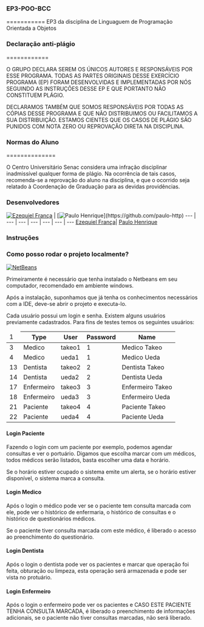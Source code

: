 ### EP3-POO-BCC
===========
EP3 da disciplina de Linguaguem de Programação Orientada a Objetos

### Declaração anti-plágio
============

O GRUPO DECLARA SEREM OS ÚNICOS AUTORES E RESPONSÁVEIS POR ESSE PROGRAMA. TODAS AS PARTES ORIGINAIS DESSE EXERCÍCIO PROGRAMA (EP) FORAM DESENVOLVIDAS E IMPLEMENTADAS POR NÓS SEGUINDO AS INSTRUÇÕES DESSE EP E QUE PORTANTO NÃO CONSTITUEM PLÁGIO. 

DECLARAMOS TAMBÉM QUE SOMOS RESPONSÁVEIS POR TODAS AS CÓPIAS DESSE PROGRAMA E QUE NÃO DISTRIBUIMOS OU FACILITAMOS A SUA DISTRIBUIÇÃO. ESTAMOS CIENTES QUE OS CASOS DE PLÁGIO SÃO PUNIDOS COM NOTA ZERO OU REPROVAÇÃO DIRETA NA DISCIPLINA.

### Normas do Aluno
==============

O Centro Universitário Senac considera uma infração disciplinar inadmissível qualquer forma de plágio. Na ocorrência de tais casos, recomenda-se a reprovação do aluno na disciplina, e que o ocorrido seja relatado à Coordenação de Graduação para as devidas providências.


### Desenvolvedores

[![Ezequiel França](https://avatars1.githubusercontent.com/u/3648336?s=400)](https://github.com/ezefranca) | [![Paulo Henrique](https://2.gravatar.com/avatar/85f6a71f0c7043aa321ea6d30d720f55?)](https://github.com/paulo-http)
--- | --- | --- | --- | --- | --- | ---
[Ezequiel França](https://github.com/ezefranca)| [Paulo Henrique](https://github.com/paulo-http)

### Instruções

### Como posso rodar o projeto localmente?

[![NetBeans](http://www.revista.espiritolivre.org/wp-content/uploads/2013/10/netbeans.png)](https://netbeans.org/)

Primeiramente é necessário que tenha instalado o Netbeans em seu computador, recomendado em ambiente windows.

Após a instalação, suponhamos que já tenha os conhecimentos necessários com a IDE, deve-se abrir o projeto e executa-lo.

Cada usuário possui um login e senha. Existem alguns usuários previamente cadastrados. Para fins de testes temos os seguintes usuários:

<table class="js-csv-data csv-data">
      <thead>
        <tr id="LC1" class="line">
          <td class="blob-line-nums csv-row-num">
            <span id="L1" rel="#L1>">1</span>
          </td>
          <th>Type</th>
          <th>User</th>
          <th>Password</th>
          <th>Name</th>
        </tr>
      </thead>
      <tbody>
        <tr id="LC2" class="line">
          <td class="blob-line-nums csv-row-num">
            <span id="L3">3</span>
          </td>
          <td>Medico</td>
          <td>takeo1</td>
          <td>1</td>
          <td>Medico Takeo</td>
        </tr>
        <tr id="LC3" class="line">
          <td class="blob-line-nums csv-row-num">
            <span id="L4">4</span>
          </td>
          <td>Medico</td>
          <td>ueda1</td>
          <td>1</td>
          <td>Medico Ueda</td>
        </tr>
        <tr id="LC4" class="line">
          <td class="blob-line-nums csv-row-num">
            <span id="L13">13</span>
          </td>
          <td>Dentista</td>
          <td>takeo2</td>
          <td>2</td>
          <td>Dentista Takeo</td>
        </tr>
        <tr id="LC5" class="line">
          <td class="blob-line-nums csv-row-num">
            <span id="L14">14</span>
          </td>
          <td>Dentista</td>
          <td>ueda2</td>
          <td>2</td>
          <td>Dentista Ueda</td>
        </tr>
        <tr id="LC6" class="line">
          <td class="blob-line-nums csv-row-num">
            <span id="L17">17</span>
          </td>
          <td>Enfermeiro</td>
          <td>takeo3</td>
          <td>3</td>
          <td>Enfermeiro Takeo</td>
        </tr>
        <tr id="LC7" class="line">
          <td class="blob-line-nums csv-row-num">
            <span id="L18">18</span>
          </td>
          <td>Enfermeiro</td>
          <td>ueda3</td>
          <td>3</td>
          <td>Enfermeiro Ueda</td>
        </tr>
        <tr id="LC8" class="line">
          <td class="blob-line-nums csv-row-num">
            <span id="L21">21</span>
          </td>
          <td>Paciente</td>
          <td>takeo4</td>
          <td>4</td>
          <td>Paciente Takeo</td>
        </tr>
        <tr id="LC9" class="line">
          <td class="blob-line-nums csv-row-num">
            <span id="L22">22</span>
          </td>
          <td>Paciente</td>
          <td>ueda4</td>
          <td>4</td>
          <td>Paciente Ueda</td>
        </tr>
      </tbody>
    </table>

#### Login Paciente

Fazendo o login com um paciente por exemplo, podemos agendar consultas e ver o portuário. Digamos que escolha marcar com um médicos, todos médicos serão listados, basta escolher uma data e horário.

Se o horário estiver ocupado o sistema emite um alerta, se o horário estiver disponível, o sistema marca a consulta.

#### Login Medico

Após o login o médico pode ver se o paciente tem consulta marcada com ele, pode ver o histórico de enfermaria, o histórico de consultas e o histórico de questionários médicos.

Se o paciente tiver consulta marcada com este médico, é liberado o acesso ao preenchimento do questionário.

#### Login Dentista

Após o login o dentista pode ver os pacientes e marcar que operação foi feita, obturação ou limpeza, esta operação será armazenada e pode ser vista no protuário.

#### Login Enfermeiro

Após o login o enfermeiro pode ver os pacientes e CASO ESTE PACIENTE TENHA CONSULTA MARCADA, é liberado o preenchimento de informações adicionais, se o paciente não tiver consultas marcadas, não será liberado.


